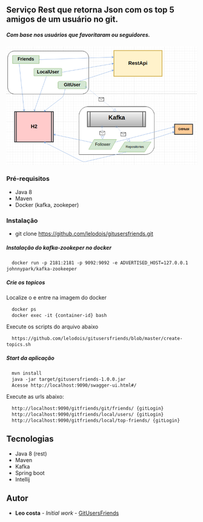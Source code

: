 ## Serviço Rest que retorna Json com os top 5 amigos de um usuário no git.

##### Com base nos usuários que favoritaram ou seguidores.

![Fluxo](https://github.com/lelodois/gitusersfriends/blob/master/back-fluxo.png)

### Pré-requisitos

- Java 8 
- Maven
- Docker (kafka, zookeper)

### Instalação

 - git clone https://github.com/lelodois/gitusersfriends.git

##### Instalação do kafka-zookeper no docker

```
  docker run -p 2181:2181 -p 9092:9092 -e ADVERTISED_HOST=127.0.0.1  johnnypark/kafka-zookeeper 
```

##### Crie os topicos
Localize o e entre na imagem do docker
```
  docker ps 
  docker exec -it {container-id} bash
```

Execute os scripts do arquivo abaixo
```
  https://github.com/lelodois/gitusersfriends/blob/master/create-topics.sh
```

##### Start da aplicação

```
  mvn install
  java -jar target/gitusersfriends-1.0.0.jar
  Acesse http://localhost:9090/swagger-ui.html#/
```

Execute as urls abaixo:

```
  http://localhost:9090/gitfriends/git/friends/ {gitLogin}
  http://localhost:9090/gitfriends/local/users/ {gitLogin}
  http://localhost:9090/gitfriends/local/top-friends/ {gitLogin}
```


## Tecnologias

* Java 8 (rest)
* Maven
* Kafka
* Spring boot
* Intellij

## Autor

* **Leo costa** - *Initial work* - [GitUsersFriends](https://github.com/lelodois/gitusersfriends)
